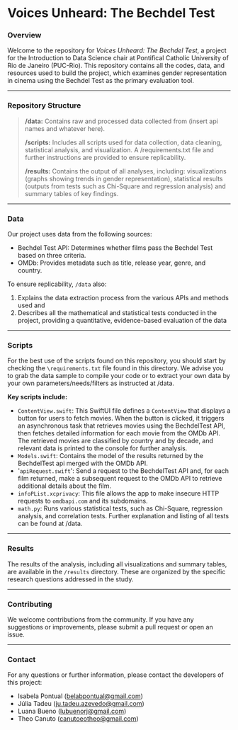 # Voices Unheard: The Bechdel Test 

### Overview

Welcome to the repository for *Voices Unheard: The Bechdel Test*, a project for the Introduction to Data Science chair at Pontifical Catholic University of Rio de Janeiro (PUC-Rio). This repository contains all the codes, data, and resources used to build the project, which examines gender representation in cinema using the Bechdel Test as the primary evaluation tool.

***

### Repository Structure

> **/data:** Contains raw and processed data collected from (insert api names and whatever here).
> 
> **/scripts:** Includes all scripts used for data collection, data cleaning, statistical analysis, and visualization.  A /requirements.txt file and further instructions are provided to ensure replicability.
> 
> **/results:** Contains the output of all analyses, including: visualizations (graphs showing trends in gender representation), statistical results (outputs from tests such as Chi-Square and regression analysis) and summary tables of key findings.

***

### Data

Our project uses data from the following sources:

- Bechdel Test API: Determines whether films pass the Bechdel Test based on three criteria.
- OMDb: Provides metadata such as title, release year, genre, and country.

To ensure replicability, `/data` also:
1. Explains the data extraction process from the various APIs and methods used and
2. Describes all the mathematical and statistical tests conducted in the project, providing a quantitative, evidence-based evaluation of the data

***

### Scripts

For the best use of the scripts found on this repository, you should start by checking the `\requirements.txt` file found in this directory.
We advise you to grab the data sample to compile your code or to extract your own data by your own parameters/needs/filters as instructed at /data.

**Key scripts include:**

- `ContentView.swift`: This SwiftUI file defines a `ContentView` that displays a button for users to fetch movies. When the button is clicked, it triggers an asynchronous task that retrieves movies using the BechdelTest API, then fetches detailed information for each movie from the OMDb API. The retrieved movies are classified by country and by decade, and relevant data is printed to the console for further analysis.
- `Models.swift`: Contains the model of the results returned by the BechdelTest api merged with the OMDb API. 
- '`apiRequest.swift`': Send a request to the BechdelTest API and, for each film returned, make a subsequent request to the OMDb API to retrieve additional details about the film.
- `infoPList.xcprivacy`: This file allows the app to make insecure HTTP requests to `omdbapi.com` and its subdomains.
- `math.py`: Runs various statistical tests, such as Chi-Square, regression analysis, and correlation tests. Further explanation and listing of all tests can be found at /data.

***

### Results

The results of the analysis, including all visualizations and summary tables, are available in the `/results` directory. These are organized by the specific research questions addressed in the study.

***

### Contributing

We welcome contributions from the community. If you have any suggestions or improvements, please submit a pull request or open an issue.

***

### Contact

For any questions or further information, please contact the developers of this project:

- Isabela Pontual (belabpontual@gmail.com)
- Júlia Tadeu (ju.tadeu.azevedo@gmail.com)
- Luana Bueno (lubuenorj@gmail.com)
- Theo Canuto (canutoeotheo@gmail.com)

